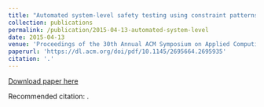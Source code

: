 ```yaml
---
title: "Automated system-level safety testing using constraint patterns for automotive operating systems"
collection: publications
permalink: /publication/2015-04-13-automated-system-level
date: 2015-04-13
venue: 'Proceedings of the 30th Annual ACM Symposium on Applied Computing'
paperurl: 'https://dl.acm.org/doi/pdf/10.1145/2695664.2695935'
citation: '.'
---
```


<a href='https://dl.acm.org/doi/pdf/10.1145/2695664.2695935'>Download paper here</a>

Recommended citation: .